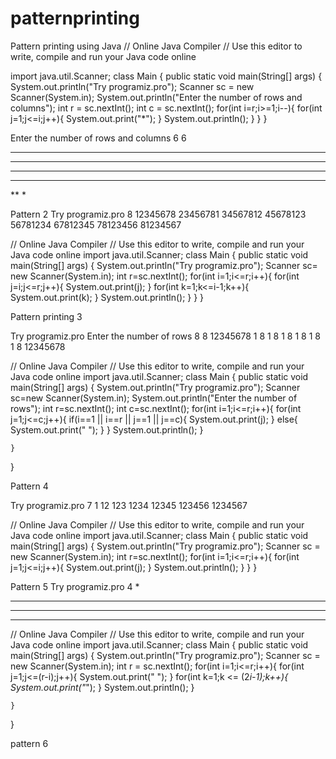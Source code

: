 # patternprinting 
Pattern printing using Java
// Online Java Compiler
// Use this editor to write, compile and run your Java code online

import java.util.Scanner;
class Main {
    public static void main(String[] args) {
        System.out.println("Try programiz.pro");
        Scanner sc = new Scanner(System.in);
        System.out.println("Enter the  number of rows and columns");
        int r = sc.nextInt();
        int c = sc.nextInt();
        for(int i=r;i>=1;i--){
            for(int j=1;j<=i;j++){
                    System.out.print("*");
            }
                System.out.println();
        }
    }
}

Enter the number of rows and columns
6
6
******
*****
****
***
**
*

Pattern 2
Try programiz.pro
8
12345678
23456781
34567812
45678123
56781234
67812345
78123456
81234567

// Online Java Compiler
// Use this editor to write, compile and run your Java code online
import java.util.Scanner;
class Main {
    public static void main(String[] args) {
        System.out.println("Try programiz.pro");
        Scanner sc= new Scanner(System.in);
        int r=sc.nextInt();
        for(int i=1;i<=r;i++){
            for(int j=i;j<=r;j++){
            System.out.print(j);
            }
            for(int k=1;k<=i-1;k++){
                System.out.print(k);
            }
            System.out.println();
        }
    }
}

Pattern printing 3

Try programiz.pro
Enter the number of rows
8
8
12345678
1      8
1      8
1      8
1      8
1      8
1      8
12345678

// Online Java Compiler
// Use this editor to write, compile and run your Java code online
import java.util.Scanner;
class Main {
    public static void main(String[] args) {
        System.out.println("Try programiz.pro");
        Scanner sc=new Scanner(System.in);
        System.out.println("Enter the number of rows");
        int r=sc.nextInt();
        int c=sc.nextInt();
        for(int i=1;i<=r;i++){
            for(int j=1;j<=c;j++){
                if(i==1 || i==r || j==1 || j==c){
                    System.out.print(j);
                }
                else{
                    System.out.print(" ");
                }
            }
                System.out.println();
        }
        
    }
}

Pattern 4

Try programiz.pro
7
1
12
123
1234
12345
123456
1234567

// Online Java Compiler
// Use this editor to write, compile and run your Java code online
import java.util.Scanner;
class Main {
    public static void main(String[] args) {
        System.out.println("Try programiz.pro");
        Scanner sc = new Scanner(System.in);
        int r=sc.nextInt();
        for(int i=1;i<=r;i++){
            for(int j=1;j<=i;j++){
                System.out.print(j);
            }
            System.out.println();
        }
    }
}

Pattern 5
Try programiz.pro
4
   *
  ***
 *****
*******

// Online Java Compiler
// Use this editor to write, compile and run your Java code online
import java.util.Scanner;
class Main {
    public static void main(String[] args) {
        System.out.println("Try programiz.pro");
        Scanner sc = new Scanner(System.in);
        int r = sc.nextInt();
        for(int i=1;i<=r;i++){
            for(int j=1;j<=(r-i);j++){
                System.out.print(" ");
            }
            for(int k=1;k <= (2*i-1);k++){
            System.out.print("*");
        }
        System.out.println();
        }
         
    }
}

pattern 6
